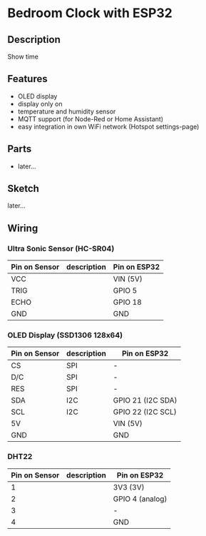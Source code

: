 # Bedroom Clock with ESP32

## Description

Show time

## Features

- OLED display
- display only on
- temperature and humidity sensor
- MQTT support (for Node-Red or Home Assistant)
- easy integration in own WiFi network (Hotspot settings-page)

## Parts

- later...

## Sketch

later...

## Wiring

### Ultra Sonic Sensor (HC-SR04)

| Pin on Sensor | description | Pin on ESP32 |
| ------------- | ----------- | ------------ |
| VCC           |             | VIN (5V)     |
| TRIG          |             | GPIO 5       |
| ECHO          |             | GPIO 18      |
| GND           |             | GND          |

### OLED Display (SSD1306 128x64)

| Pin on Sensor | description | Pin on ESP32      |
| ------------- | ----------- | ----------------- |
| CS            | SPI         | -                 |
| D/C           | SPI         | -                 |
| RES           | SPI         | -                 |
| SDA           | I2C         | GPIO 21 (I2C SDA) |
| SCL           | I2C         | GPIO 22 (I2C SCL) |
| 5V            |             | VIN (5V)          |
| GND           |             | GND               |

### DHT22

| Pin on Sensor | description | Pin on ESP32    |
| ------------- | ----------- | --------------- |
| 1             |             | 3V3 (3V)        |
| 2             |             | GPIO 4 (analog) |
| 3             |             | -               |
| 4             |             | GND             |
